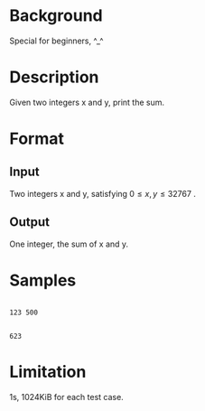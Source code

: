 # Background
Special for beginners, ^_^

# Description
Given two integers x and y, print the sum.

# Format

## Input
Two integers x and y, satisfying $0\leq x,y\leq 32767$ .

## Output
One integer, the sum of x and y.

# Samples

```input1
123 500
```

```output1
623
```

# Limitation
1s, 1024KiB for each test case.
